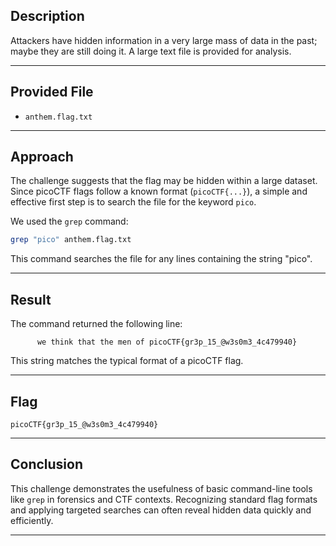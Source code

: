 ## Description

Attackers have hidden information in a very large mass of data in the past; maybe they are still doing it. A large text file is provided for analysis.

---

## Provided File

- `anthem.flag.txt`

---

## Approach

The challenge suggests that the flag may be hidden within a large dataset. Since picoCTF flags follow a known format (`picoCTF{...}`), a simple and effective first step is to search the file for the keyword `pico`.

We used the `grep` command:

```bash
grep "pico" anthem.flag.txt
```

This command searches the file for any lines containing the string "pico".

---

## Result

The command returned the following line:

```
      we think that the men of picoCTF{gr3p_15_@w3s0m3_4c479940}
```

This string matches the typical format of a picoCTF flag.

---

## Flag

```
picoCTF{gr3p_15_@w3s0m3_4c479940}
```

---

## Conclusion

This challenge demonstrates the usefulness of basic command-line tools like `grep` in forensics and CTF contexts. Recognizing standard flag formats and applying targeted searches can often reveal hidden data quickly and efficiently.

---
